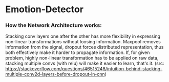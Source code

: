 # Emotion-Detector

### How the Network Architecture works:
Stacking conv layers one after the other has more flexibility in expressing non-linear transformations without loosing information. Maxpool removes information from the signal, dropout forces distributed representation, thus both effectively make it harder to propagate information. If, for given problem, highly non-linear transformation has to be applied on raw data, stacking multiple convs (with relu) will make it easier to learn, that's it. 
(src: https://stackoverflow.com/questions/46515248/intuition-behind-stacking-multiple-conv2d-layers-before-dropout-in-cnn)
